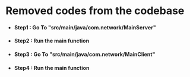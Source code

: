 # Removed codes from the codebase

- #### Step1 : Go To "src/main/java/com.network/MainServer"
- #### Step2 : Run the main function
- #### Step3 : Go To "src/main/java/com.network/MainClient"
- #### Step4 : Run the main function